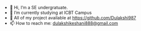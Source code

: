- 👋 Hi, I’m a SE undergratuate.
- 🌱 I’m currently studying at ICBT Campus
- 💞️ All of my project available at https://github.com/Dulakshi987
- 📫 How to reach me: dulakshikeshani888@gmail.com

<!---
Dulakshi987 is a ✨ special ✨ repository because its `README.md` (this file) appears on your GitHub profile.
You can click the Preview link to take a look at your changes.
--->
